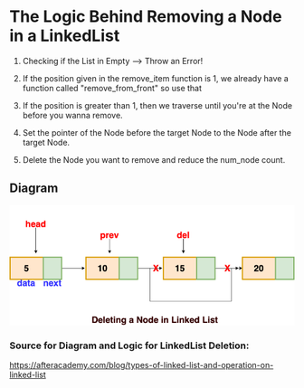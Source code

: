 # The Logic Behind Removing a Node in a LinkedList

1. Checking if the List in Empty --> Throw an Error!

2. If the position given in the remove_item function is 1, we already have a function called "remove_from_front" so use that

3. If the position is greater than 1, then we traverse until you're at the Node before you wanna remove.

4. Set the pointer of the Node before the target Node to the Node after the target Node.

5. Delete the Node you want to remove and reduce the num_node count. 


## Diagram

![Alt text](image.png)

### Source for Diagram and Logic for LinkedList Deletion:
https://afteracademy.com/blog/types-of-linked-list-and-operation-on-linked-list